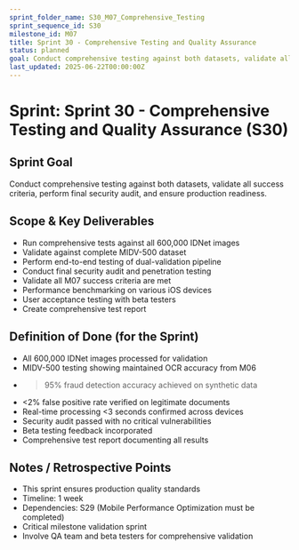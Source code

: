 ```yaml
---
sprint_folder_name: S30_M07_Comprehensive_Testing
sprint_sequence_id: S30
milestone_id: M07
title: Sprint 30 - Comprehensive Testing and Quality Assurance
status: planned
goal: Conduct comprehensive testing against both datasets, validate all success criteria, perform final security audit, and ensure production readiness.
last_updated: 2025-06-22T00:00:00Z
---
```


# Sprint: Sprint 30 - Comprehensive Testing and Quality Assurance (S30)

## Sprint Goal
Conduct comprehensive testing against both datasets, validate all success criteria, perform final security audit, and ensure production readiness.

## Scope & Key Deliverables
- Run comprehensive tests against all 600,000 IDNet images
- Validate against complete MIDV-500 dataset
- Perform end-to-end testing of dual-validation pipeline
- Conduct final security audit and penetration testing
- Validate all M07 success criteria are met
- Performance benchmarking on various iOS devices
- User acceptance testing with beta testers
- Create comprehensive test report

## Definition of Done (for the Sprint)
- All 600,000 IDNet images processed for validation
- MIDV-500 testing showing maintained OCR accuracy from M06
- >95% fraud detection accuracy achieved on synthetic data
- <2% false positive rate verified on legitimate documents
- Real-time processing <3 seconds confirmed across devices
- Security audit passed with no critical vulnerabilities
- Beta testing feedback incorporated
- Comprehensive test report documenting all results

## Notes / Retrospective Points
- This sprint ensures production quality standards
- Timeline: 1 week
- Dependencies: S29 (Mobile Performance Optimization must be completed)
- Critical milestone validation sprint
- Involve QA team and beta testers for comprehensive validation